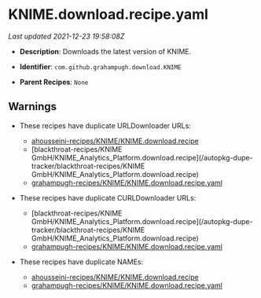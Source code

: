 # KNIME.download.recipe.yaml

_Last updated 2021-12-23 19:58:08Z_

- **Description**: Downloads the latest version of KNIME.

- **Identifier**: `com.github.grahampugh.download.KNIME`

- **Parent Recipes**: `None`

## Warnings

- These recipes have duplicate URLDownloader URLs:
    - [ahousseini-recipes/KNIME/KNIME.download.recipe](/autopkg-dupe-tracker/ahousseini-recipes/KNIME/KNIME.download.recipe)
    - [blackthroat-recipes/KNIME GmbH/KNIME_Analytics_Platform.download.recipe](/autopkg-dupe-tracker/blackthroat-recipes/KNIME GmbH/KNIME_Analytics_Platform.download.recipe)
    - [grahampugh-recipes/KNIME/KNIME.download.recipe.yaml](/autopkg-dupe-tracker/grahampugh-recipes/KNIME/KNIME.download.recipe.yaml)

- These recipes have duplicate CURLDownloader URLs:
    - [blackthroat-recipes/KNIME GmbH/KNIME_Analytics_Platform.download.recipe](/autopkg-dupe-tracker/blackthroat-recipes/KNIME GmbH/KNIME_Analytics_Platform.download.recipe)
    - [grahampugh-recipes/KNIME/KNIME.download.recipe.yaml](/autopkg-dupe-tracker/grahampugh-recipes/KNIME/KNIME.download.recipe.yaml)

- These recipes have duplicate NAMEs:
    - [ahousseini-recipes/KNIME/KNIME.download.recipe](/autopkg-dupe-tracker/ahousseini-recipes/KNIME/KNIME.download.recipe)
    - [grahampugh-recipes/KNIME/KNIME.download.recipe.yaml](/autopkg-dupe-tracker/grahampugh-recipes/KNIME/KNIME.download.recipe.yaml)